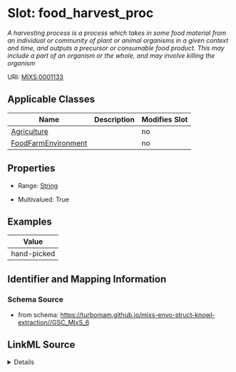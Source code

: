 # Slot: food_harvest_proc


_A harvesting process is a process which takes in some food material from an individual or community of plant or animal organisms in a given context and time, and outputs a precursor or consumable food product. This may include a part of an organism or the whole, and may involve killing the organism_



URI: [MIXS:0001133](https://w3id.org/mixs/0001133)



<!-- no inheritance hierarchy -->




## Applicable Classes

| Name | Description | Modifies Slot |
| --- | --- | --- |
[Agriculture](Agriculture.md) |  |  no  |
[FoodFarmEnvironment](FoodFarmEnvironment.md) |  |  no  |







## Properties

* Range: [String](String.md)

* Multivalued: True






## Examples

| Value |
| --- |
| hand-picked |

## Identifier and Mapping Information







### Schema Source


* from schema: https://turbomam.github.io/mixs-envo-struct-knowl-extraction//GSC_MIxS_6




## LinkML Source

<details>
```yaml
name: food_harvest_proc
description: A harvesting process is a process which takes in some food material from
  an individual or community of plant or animal organisms in a given context and time,
  and outputs a precursor or consumable food product. This may include a part of an
  organism or the whole, and may involve killing the organism
title: Food harvesting process
notes:
- food
- process
examples:
- value: hand-picked
from_schema: https://turbomam.github.io/mixs-envo-struct-knowl-extraction//GSC_MIxS_6
rank: 1000
slot_uri: MIXS:0001133
multivalued: true
alias: food_harvest_proc
domain_of:
- Agriculture
- FoodFarmEnvironment
range: string
required: false
recommended: false

```
</details>